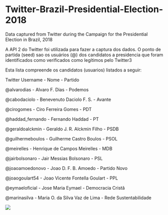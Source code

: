 # Twitter-Brazil-Presidential-Election-2018
Data captured from Twitter during the Campaign for the Presidential Election in Brazil, 2018

A API 2 do Twitter foi utilizada para fazer a captura dos
dados. O ponto de partida (seed) sao os usuários (@) dos candidatos a 
presidencia que foram identificados como verificados como legítimos pelo Twitter3 

Esta lista compreende
os candidatos (usuarios) listados a seguir:

Twitter Username - Nome - Partido

@alvarodias - Alvaro F. Dias - Podemos

@cabodaciolo - Benevenuto Daciolo F. S. - Avante

@cirogomes - Ciro Ferreira Gomes - PDT

@haddad_fernando - Fernando Haddad - PT

@geraldoalckmin - Geraldo J. R. Alckmin Filho - PSDB

@guilhermeboulos - Guilherme Castro Boulos - PSOL

@meirelles - Henrique de Campos Meirelles - MDB

@jairbolsonaro - Jair Messias Bolsonaro - PSL

@joaoamoedonovo - Joao D. F. B. Amoedo - Partido Novo

@joaogoulart54 - Joao Vicente Fontella Goulart - PPL

@eymaeloficial - Jose Maria Eymael - Democracia Cristã

@marinasilva  - Maria O. da Silva Vaz de Lima - Rede Sustentabilidade

<img src="https://raw.githubusercontent.com/agabardo/Twitter-Brazil-Presidential-Election-2018/master/Candidates-Comunities-curved.png" />
